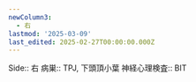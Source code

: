 ```yaml
---
newColumn3:
  - 右
lastmod: '2025-03-09'
last_edited: 2025-02-27T00:00:00.000Z
---
```


Side::  右
病巣:: TPJ, 下頭頂小葉
神経心理検査:: BIT
